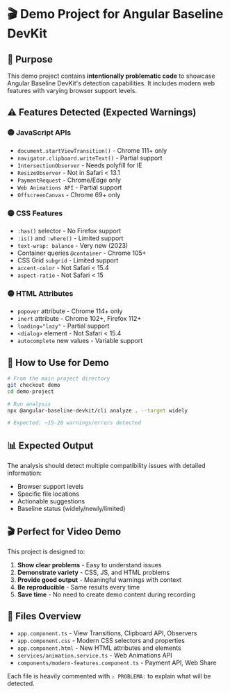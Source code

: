 # 🎬 Demo Project for Angular Baseline DevKit

## 🎯 Purpose

This demo project contains **intentionally problematic code** to showcase Angular Baseline DevKit's detection capabilities. It includes modern web features with varying browser support levels.

## ⚠️ Features Detected (Expected Warnings)

### 🟡 JavaScript APIs
- `document.startViewTransition()` - Chrome 111+ only
- `navigator.clipboard.writeText()` - Partial support
- `IntersectionObserver` - Needs polyfill for IE
- `ResizeObserver` - Not in Safari < 13.1
- `PaymentRequest` - Chrome/Edge only
- `Web Animations API` - Partial support
- `OffscreenCanvas` - Chrome 69+ only

### 🟡 CSS Features
- `:has()` selector - No Firefox support
- `:is()` and `:where()` - Limited support
- `text-wrap: balance` - Very new (2023)
- Container queries `@container` - Chrome 105+
- CSS Grid `subgrid` - Limited support
- `accent-color` - Not Safari < 15.4
- `aspect-ratio` - Not Safari < 15

### 🟡 HTML Attributes
- `popover` attribute - Chrome 114+ only
- `inert` attribute - Chrome 102+, Firefox 112+
- `loading="lazy"` - Partial support
- `<dialog>` element - Not Safari < 15.4
- `autocomplete` new values - Variable support

## 🚀 How to Use for Demo

```bash
# From the main project directory
git checkout demo
cd demo-project

# Run analysis
npx @angular-baseline-devkit/cli analyze . --target widely

# Expected: ~15-20 warnings/errors detected
```

## 📊 Expected Output

The analysis should detect multiple compatibility issues with detailed information:
- Browser support levels
- Specific file locations
- Actionable suggestions
- Baseline status (widely/newly/limited)

## 🎬 Perfect for Video Demo

This project is designed to:
1. **Show clear problems** - Easy to understand issues
2. **Demonstrate variety** - CSS, JS, and HTML problems
3. **Provide good output** - Meaningful warnings with context
4. **Be reproducible** - Same results every time
5. **Save time** - No need to create demo content during recording

## 📝 Files Overview

- `app.component.ts` - View Transitions, Clipboard API, Observers
- `app.component.css` - Modern CSS selectors and properties
- `app.component.html` - New HTML attributes and elements
- `services/animation.service.ts` - Web Animations API
- `components/modern-features.component.ts` - Payment API, Web Share

Each file is heavily commented with `⚠️ PROBLEMA:` to explain what will be detected.